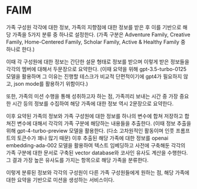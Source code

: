 # FAIM
 
가족 구성원 각각에 대한 정보, 가족의 지향점에 대한 정보를 받은 후 이를 기반으로 해당 가족을 5가지 분류 중 하나로 설정한다. (가족 구분은 Adventure Family, Creative Family, Home-Centered Family, Scholar Family, Active & Healthy Family 중 하나로 한다.) 

이때 각 구성원에 대한 정보는 간단한 설문 형태로 정보를 받으며 이렇게 받은 정보들을 각각의 멤버에 대해서 두문장으로 요약한다. (이때 요약을 위해 gpt-3.5-turbo-0125 모델을 활용하며 그 이유는 진행할 테스크가 비교적 단편적이기에 gpt4가 필요하지 않고, json mode를 활용하기 위함이다.)

또한, 가족의 미션 수행을 통해 성취하고자 하는 점, 가족끼리 보내는 시간 중 가장 중요한 시간 등의 정보를 수집하여 해당 가족에 대한 정보 역시 2문장으로 요약한다. 

이후 요약된 가족의 정보와 가족 구성원에 대한 정보를 하나의 변수에 합쳐 저장하고 합쳐진 변수에 대해서 각각의 가족 구분에 해당하는 내용들을 추출한다. (이때 정보 추출을 위해 gpt-4-turbo-preview 모델을 활용한다. (다소 고차원적인 활동이며 인풋 프롬프트의 토큰수가 꽤나 많기 때문) 이후 추출된 해당 가족에 대한 정보를 openai embedding-ada-002 모델을 활용하여 텍스트 임베딩하고 사전에 구축해둔 각각의 가족 구분에 대한 문서로 구축된 vector database와 코사인 유사도 계산을 수행한다. 그 결과 가장 높은 유사도를 가지는 항목으로 해당 가족을 분류한다. 

이렇게 분류된 정보와 각각의 구성원이 다른 가족 구성원들에게 원하는 점, 해당 가족에 대한 요약을 기반으로 미션을 생성하는 서비스이다.

